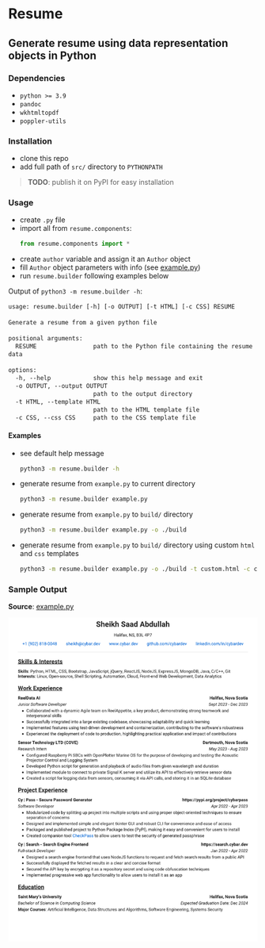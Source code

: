 # Resume

## Generate resume using data representation objects in Python

### Dependencies

-   `python >= 3.9`
-   `pandoc`
-   `wkhtmltopdf`
-   `poppler-utils`

### Installation

-   clone this repo
-   add full path of `src/` directory to `PYTHONPATH`

> **TODO**: publish it on PyPI for easy installation

### Usage

-   create `.py` file
-   import all from `resume.components`:
    ```py
    from resume.components import *
    ```
-   create `author` variable and assign it an `Author` object
-   fill `Author` object parameters with info (see [example.py](example.py))
-   run `resume.builder` following examples below

Output of `python3 -m resume.builder -h`:

```
usage: resume.builder [-h] [-o OUTPUT] [-t HTML] [-c CSS] RESUME

Generate a resume from a given python file

positional arguments:
  RESUME                path to the Python file containing the resume data

options:
  -h, --help            show this help message and exit
  -o OUTPUT, --output OUTPUT
                        path to the output directory
  -t HTML, --template HTML
                        path to the HTML template file
  -c CSS, --css CSS     path to the CSS template file
```

#### Examples

-   see default help message

    ```sh
    python3 -m resume.builder -h
    ```

-   generate resume from `example.py` to current directory

    ```sh
    python3 -m resume.builder example.py
    ```

-   generate resume from `example.py` to `build/` directory

    ```sh
    python3 -m resume.builder example.py -o ./build
    ```

-   generate resume from `example.py` to `build/` directory using custom `html` and `css` templates

    ```sh
    python3 -m resume.builder example.py -o ./build -t custom.html -c custom.css
    ```

### Sample Output

**Source**: [example.py](example.py)

![resume](site/assets/Resume_Sheikh_Saad_Abdullah.png)
